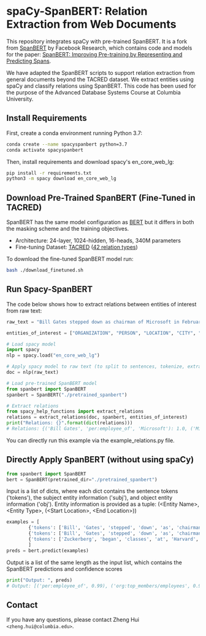 # spaCy-SpanBERT: Relation Extraction from Web Documents

This repository integrates spaCy with pre-trained SpanBERT. It is a fork from [SpanBERT](https://github.com/facebookresearch/SpanBERT) by Facebook Research, which contains code and models for the paper: [SpanBERT: Improving Pre-training by Representing and Predicting Spans](https://arxiv.org/abs/1907.10529).

We have adapted the SpanBERT scripts to support relation extraction from general documents beyond the TACRED dataset. We extract entities using spaCy and classify relations using SpanBERT. This code has been used for the purpose of the Advanced Database Systems Course at Columbia University.

## Install Requirements
First, create a conda environment running Python 3.7:

```bash
conda create --name spacyspanbert python=3.7
conda activate spacyspanbert
```

Then, install requirements and download spacy's en_core_web_lg:
```bash
pip install -r requirements.txt
python3 -m spacy download en_core_web_lg
```

## Download Pre-Trained SpanBERT (Fine-Tuned in TACRED)
SpanBERT has the same model configuration as [BERT](https://github.com/google-research/bert) but it differs in
both the masking scheme and the training objectives.

* Architecture: 24-layer, 1024-hidden, 16-heads, 340M parameters
* Fine-tuning Dataset: [TACRED](https://nlp.stanford.edu/projects/tacred/) ([42 relation types](https://github.com/gkaramanolakis/SpanBERT/blob/master/relations.txt))

To download the fine-tuned SpanBERT model run: 

```bash
bash ./download_finetuned.sh
```

## Run Spacy-SpanBERT 
The code below shows how to extract relations between entities of interest from raw text: 

```python
raw_text = "Bill Gates stepped down as chairman of Microsoft in February 2014 and assumed a new post as technology adviser to support the newly appointed CEO Satya Nadella."

entities_of_interest = ["ORGANIZATION", "PERSON", "LOCATION", "CITY", "STATE_OR_PROVINCE", "COUNTRY"]

# Load spacy model
import spacy
nlp = spacy.load("en_core_web_lg")  

# Apply spacy model to raw text (to split to sentences, tokenize, extract entities etc.)
doc = nlp(raw_text)  

# Load pre-trained SpanBERT model
from spanbert import SpanBERT 
spanbert = SpanBERT("./pretrained_spanbert")  

# Extract relations
from spacy_help_functions import extract_relations
relations = extract_relations(doc, spanbert, entities_of_interest)
print("Relations: {}".format(dict(relations)))
# Relations: {('Bill Gates', 'per:employee_of', 'Microsoft'): 1.0, ('Microsoft', 'org:top_members/employees', 'Bill Gates'): 0.992, ('Satya Nadella', 'per:employee_of', 'Microsoft'): 0.9844}
```

You can directly run this example via the example_relations.py file.

## Directly Apply SpanBERT (without using spaCy)

```python
from spanbert import SpanBERT
bert = SpanBERT(pretrained_dir="./pretrained_spanbert")
```
Input is a list of dicts, where each dict contains the sentence tokens ('tokens'), the subject entity information ('subj'), and object entity information ('obj'). Entity information is provided as a tuple: (\<Entity Name\>, \<Entity Type\>, (\<Start Location\>, \<End Location\>))

```python
examples = [
        {'tokens': ['Bill', 'Gates', 'stepped', 'down', 'as', 'chairman', 'of', 'Microsoft'], 'subj': ('Bill Gates', 'PERSON', (0,1)), "obj": ('Microsoft', 'ORGANIZATION', (7,7))},
        {'tokens': ['Bill', 'Gates', 'stepped', 'down', 'as', 'chairman', 'of', 'Microsoft'], 'subj': ('Microsoft', 'ORGANIZATION', (7,7)), 'obj': ('Bill Gates', 'PERSON', (0,1))},
        {'tokens': ['Zuckerberg', 'began', 'classes', 'at', 'Harvard', 'in', '2002'], 'subj': ('Zuckerberg', 'PERSON', (0,0)), 'obj': ('Harvard', 'ORGANIZATION', (4,4))}
        ]
preds = bert.predict(examples)
```

Output is a list of the same length as the input list, which contains the SpanBERT predictions and confidence scores

```python
print("Output: ", preds)
# Output: [('per:employee_of', 0.99), ('org:top_members/employees', 0.98), ('per:schools_attended', 0.98)]
```

## Contact
If you have any questions, please contact Zheng Hui `<zheng.hui@columbia.edu>`.
